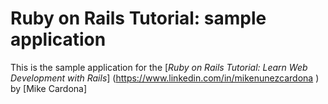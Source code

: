# Ruby on Rails Tutorial: sample application

This is the sample application for the
[*Ruby on Rails Tutorial:
Learn Web Development with Rails*] (https://www.linkedin.com/in/mikenunezcardona
) by [Mike Cardona]